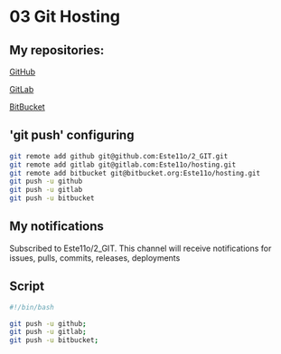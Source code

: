 # 03 Git Hosting

## My repositories:
[GitHub](https://github.com/Este11o/2_GIT)

[GitLab](https://gitlab.com/Este11o/hosting)

[BitBucket](https://bitbucket.org/Este11o/hosting/src/master/)

## 'git push' configuring

```bash
git remote add github git@github.com:Este11o/2_GIT.git
git remote add gitlab git@gitlab.com:Este11o/hosting.git
git remote add bitbucket git@bitbucket.org:Este11o/hosting.git
git push -u github
git push -u gitlab
git push -u bitbucket
```

## My notifications

Subscribed to Este11o/2_GIT. This channel will receive notifications for issues, pulls, commits, releases, deployments

## Script

```bash
#!/bin/bash 

git push -u github;
git push -u gitlab;
git push -u bitbucket;
```
